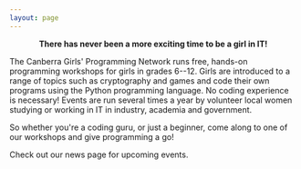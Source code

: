 ```yaml
---
layout: page
---
```


**<center>There has never been a more exciting time to be a girl in IT!</center>**

The Canberra Girls' Programming Network runs free, hands-on programming workshops for girls in grades 6--12. Girls are introduced to a range of topics such as cryptography and games and code their own programs using the Python programming language. No coding experience is necessary! Events are run several times a year by volunteer local women studying or working in IT in industry, academia and government.

So whether you're a coding guru, or just a beginner, come along to one of our workshops and give programming a go!

Check out our news page for upcoming events.

